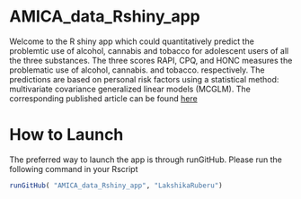 # AMICA_data_Rshiny_app
Welcome to the R shiny app which could  quantitatively predict the problemtic use of alcohol, cannabis and tobacco for adolescent users of all the three substances.  The three scores RAPI, CPQ, and HONC measures the problematic use of alcohol, cannabis. and tobacco. respectively.  The predictions are based on personal risk factors using a statistical method: multivariate covariance generalized linear models (MCGLM). The corresponding published article can be found [here](https://www.sciencedirect.com/science/article/pii/S221133552100365X?via%3Dihub) 



# How to Launch

The preferred way to launch the app is through runGitHub. 
Please run the following command in your Rscript

```r
runGitHub( "AMICA_data_Rshiny_app", "LakshikaRuberu")
```

